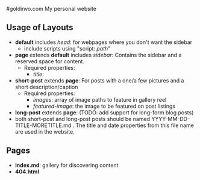 #goldinvo.com
My personal website 

## Usage of Layouts
- **default** includes *head*: for webpages where you don't want the sidebar
    - include scripts using "script: *path*" 
- **page** extends **default** includes *sidebar*: Contains the sidebar and a reserved space for content.
    - Required properties:
        - *title*:
- **short-post** extends **page**: For posts with a one/a few pictures and a short description/caption
    - Required properties:
        - *images*: array of image paths to feature in gallery reel
        - *featured-image*: the image to be featured on post listings
- **long-post** extends **page**: (TODO: add support for long-form blog posts)
- both short-post and long-post posts should be named YYYY-MM-DD-TITLE-MORETITLE.md . The title and date properties from this file name are used in the website.

## Pages
- **index.md**: gallery for discovering content
- **404.html**




